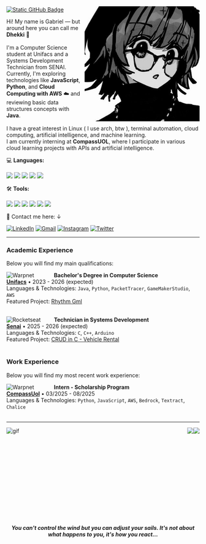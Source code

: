 <img src="icon.jpg" alt="shizuku" width="300px" align="right">

<a align="left" href="https://github.com/Dhekki" target="_blank">
  <img src="https://img.shields.io/static/v1?label=Overview&message=Dhekki&color=003DA5&style=for-the-badge&logo=GitHub" alt="Static GitHub Badge">
</a>

<p align="left">  
  Hi! My name is Gabriel — but around here you can call me <strong>Dhekki</strong> 👋<br><br>
  I'm a Computer Science student at Unifacs and a Systems Development Technician from SENAI.<br>
  Currently, I'm exploring technologies like <strong>JavaScript</strong>, <strong>Python</strong>, and <strong>Cloud Computing with AWS</strong> ☁️ and reviewing basic data structures concepts with <strong>Java</strong>.<br><br>
  I have a great interest in Linux ( I use arch, btw ), terminal automation, cloud computing, artificial intelligence, and machine learning.<br>
  I am currently interning at <strong>CompassUOL</strong>, where I participate in various cloud learning projects with APIs and artificial intelligence.<br>
</p>

<p align="left">
  💻 <strong>Languages: </strong><br><br>
  <img src="https://img.shields.io/badge/Java-DC322F?style=for-the-badge&logo=OpenJDK&logoColor=white">
  <img src="https://img.shields.io/badge/JavaScript-F7DF1E?style=for-the-badge&logo=javascript&logoColor=black">
  <img src="https://img.shields.io/badge/Python-3776AB?style=for-the-badge&logo=python&logoColor=white">
  <img src="https://img.shields.io/badge/-00599C?style=for-the-badge&logo=c&logoColor=white">
  <img src="https://img.shields.io/badge/C%2B%2B-00599C?style=for-the-badge&logo=c%2B%2B&logoColor=white">
</p>

<p align="left">
  🛠️ <strong>Tools:</strong><br><br>
  <img src="https://img.shields.io/badge/Arch%20Linux-232F3E?style=for-the-badge&logo=ArchLinux">
  <img src="https://img.shields.io/badge/Hyprland-232F3E?style=for-the-badge&logo=Hyprland">
  <img src="https://img.shields.io/badge/Amazon_AWS-232F3E?style=for-the-badge&logo=amazon-aws&logoColor=white">  
  <img src="https://img.shields.io/badge/Docker-2496ED?style=for-the-badge&logo=docker&logoColor=white">
  <img src="https://img.shields.io/badge/Git-E34F26?style=for-the-badge&logo=git&logoColor=white">
  <img src="https://img.shields.io/badge/Neovim-57A143?logo=neovim&logoColor=white&style=for-the-badge">
</p>

<p align="left">
  🔗 Contact me here: ↓
</p>

<p align="left">
  <a href="https://www.linkedin.com/in/dhekki/" title="LinkedIn" target="_blank">
  <img src="https://img.shields.io/badge/-LinkedIn-0e76a8?style=flat-square&logo=Linkedin&logoColor=white" alt="LinkedIn"/></a>
  <a href="mailto:gmdo0420@gmail.com" title="Gmail" target="_blank">
  <img src="https://img.shields.io/badge/-Gmail-FF0000?style=flat-square&labelColor=FF0000&logo=gmail&logoColor=white" alt="Gmail"/></a>
  <a href="https://www.instagram.com/gmo0420/" title="Instagram" target="_blank">
  <img src="https://img.shields.io/badge/-Instagram-DF0174?style=flat-square&labelColor=DF0174&logo=instagram&logoColor=white" alt="Instagram"/></a>
  <a href="https://x.com/Dhekkii" title="Twitter" target="_blank">
  <img src="https://img.shields.io/badge/-Twitter-000000?style=flat-square&labelColor=000000&logo=X&logoColor=white" alt="Twitter"/></a>
</p>

---

### Academic Experience

Below you will find my main qualifications:

[<img align="left" width="124px" alt="Warpnet" src="https://estaticos.animaeducacao.com.br/None/unifacs.webp"/>](https://www.unifacs.br/)

**Bachelor's Degree in Computer Science** \
[**Unifacs**](https://www.unifacs.br/) • 2023 - 2026 (expected) \
Languages & Technologies: `Java`, `Python`, `PacketTracer`, `GameMakerStudio`, `AWS`\
Featured Project: [Rhythm Gml](https://dhekki.github.io/RhythmGml/)
<br><br>

[<img align="left" width="124px" alt="Rocketseat" src="https://senaitocantins.com.br/wp-content/uploads/2021/05/logo-azul-senai.png"/>](https://www.senaibahia.com.br/)

**Technician in Systems Development** \
[**Senai**](https://www.senaibahia.com.br/) • 2025 - 2026 (expected) \
Languages & Technologies: `C`, `C++`, `Arduino`\
Featured Project: [CRUD in C - Vehicle Rental](https://github.com/Dhekki/SENAI-AluguelVeiculos)
<br><br>

### Work Experience

Below you will find my most recent work experience:

[<img align="left" width="124px" alt="Warpnet" src="https://encrypted-tbn0.gstatic.com/images?q=tbn:ANd9GcRRvmyr05uYXotbzEWzKIgXXqAHLFGLSLq2zg&s"/>](https://compass.uol/pt/home/)

**Intern - Scholarship Program** \
[**CompassUol**](https://compass.uol/pt/home/) • 03/2025 - 08/2025 \
Languages & Technologies: `Python`, `JavaScript`, `AWS`, `Bedrock`, `Textract`, `Chalice`\
<br>

---

<img src="icon.gif" alt="gif" min-width="400px" max-width="400px" width="400px" align="left">

<p align="center">
  <img src="https://github-readme-stats.vercel.app/api/top-langs/?username=dhekki&exclude_repo=RhythmGml&cache_seconds=1800&layout=donut&theme=tokyonight" height="205" align="right"/>
  <img src="https://github-readme-stats.vercel.app/api?username=dhekki&show_icons=true&theme=tokyonight" height="190" align="right"/>
</p>

<br clear="all">
<br><br>

<p align="center">
<em><b>You can't control the wind but you can adjust your sails. It's not about what happens to you, it's how you react...</b></em>
</p>
